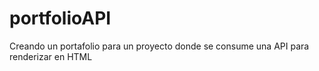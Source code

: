 # portfolioAPI
Creando un portafolio para un proyecto donde se consume una API para renderizar en HTML
